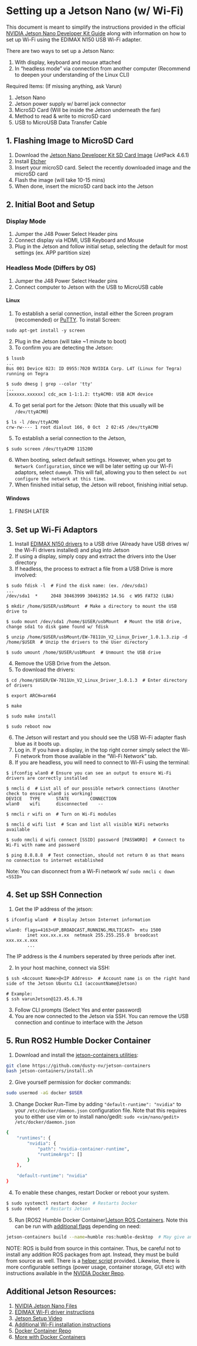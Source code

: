 # Setting up a Jetson Nano (w/ Wi-Fi)

This document is meant to simplify the instructions provided in the official [NVIDIA Jetson Nano Developer Kit Guide](https://developer.nvidia.com/embedded/learn/get-started-jetson-nano-devkit#intro) along with information on how to set up Wi-Fi using the EDIMAX N150 USB Wi-Fi adapter.

There are two ways to set up a Jetson Nano:

1) With display, keyboard and mouse attached
2) In “headless mode” via connection from another computer (Recommend to deepen your understanding of the Linux CLI)

Required Items: (If missing anything, ask Varun)
1) Jetson Nano
2) Jetson power supply w/ barrel jack connector
3) MicroSD Card (Will be inside the Jetson underneath the fan)
4) Method to read & write to microSD card
5) USB to MicroUSB Data Transfer Cable


## 1. Flashing Image to MicroSD Card

1) Download the [Jetson Nano Developer Kit SD Card Image](https://developer.nvidia.com/jetson-nano-sd-card-image) (JetPack 4.6.1)
2) Install [Etcher](https://etcher.balena.io/)
3) Insert your microSD card. Select the recently downloaded image and the microSD card
4) Flash the image (will take 10-15 mins)
5) When done, insert the microSD card back into the Jetson


## 2. Initial Boot and Setup

### Display Mode

1) Jumper the J48 Power Select Header pins
2) Connect display via HDMI, USB Keyboard and Mouse
3) Plug in the Jetson and follow initial setup, selecting the default for most settings (ex. APP partition size)


### Headless Mode (Differs by OS)

1) Jumper the J48 Power Select Header pins
2) Connect computer to Jetson with the USB to MicroUSB cable

#### Linux
1) To establish a serial connection, install either the Screen program (reccomended) or [PuTTY](https://www.chiark.greenend.org.uk/~sgtatham/putty/latest.html). To install Screen: <br />

`sudo apt-get install -y screen`

2) Plug in the Jetson (will take ~1 minute to boot)
3) To confirm you are detecting the Jetson:

```shell
$ lsusb 
...
Bus 001 Device 023: ID 0955:7020 NVIDIA Corp. L4T (Linux for Tegra) running on Tegra

$ sudo dmesg | grep --color 'tty'
...
[xxxxxx.xxxxxx] cdc_acm 1-1:1.2: ttyACM0: USB ACM device
```

4) To get serial port for the Jetson: (Note that this usually will be `/dev/ttyACM0`)

```shell
$ ls -l /dev/ttyACM0
crw-rw---- 1 root dialout 166, 0 Oct  2 02:45 /dev/ttyACM0
```

5) To establish a serial connection to the Jetson, 

```shell
$ sudo screen /dev/ttyACM0 115200

```

6) When booting, select default settings. However, when you get to `Network Configuration`, since we will be later setting up our Wi-Fi adaptors, select `dummy0`. This will fail, allowing you to then select `Do not configure the network at this time`.
7) When finished initial setup, the Jetson will reboot, finishing initial setup.

#### Windows
1) FINISH LATER


## 3. Set up Wi-Fi Adaptors

1) Install [EDIMAX N150 drivers](https://www.edimax.com/edimax/mw/cufiles/files/download/Driver_Utility/EW-7811Un_V2/EW-7811Un_V2_Linux_Driver_1.0.1.3.zip) to a USB drive (Already have USB drives w/ the Wi-Fi drivers installed) and plug into Jetson
2) If using a display, simply copy and extract the drivers into the User directory
3) If headless, the process to extract a file from a USB Drive is more involved:

```shell
$ sudo fdisk -l  # Find the disk name: (ex. /dev/sda1)
...
/dev/sda1  *     2048 30463999 30461952 14.5G  c W95 FAT32 (LBA)

$ mkdir /home/$USER/usbMount  # Make a directory to mount the USB drive to

$ sudo mount /dev/sda1 /home/$USER/usbMount  # Mount the USB drive, change sda1 to disk game found w/ fdisk

$ unzip /home/$USER/usbMount/EW-7811Un_V2_Linux_Driver_1.0.1.3.zip -d /home/$USER  # Unzip the drivers to the User directory

$ sudo umount /home/$USER/usbMount  # Unmount the USB drive
```

4) Remove the USB Drive from the Jetson. 
5) To download the drivers:

```shell
$ cd /home/$USER/EW-7811Un_V2_Linux_Driver_1.0.1.3  # Enter directory of drivers

$ export ARCH=arm64

$ make

$ sudo make install

$ sudo reboot now
```

6) The Jetson will restart and you should see the USB Wi-Fi adapter flash blue as it boots up.
7) Log in. If you have a display, in the top right corner simply select the Wi-Fi network from those available in the “Wi-Fi Network” tab.
8) If you are headless, you will need to connect to Wi-Fi using the terminal:

```shell
$ ifconfig wlan0 # Ensure you can see an output to ensure Wi-Fi drivers are correctly installed

$ nmcli d  # List all of our possible network connections (Another check to ensure wlan0 is working) 
DEVICE   TYPE      STATE        CONNECTION 
wlan0    wifi      disconnected    --

$ nmcli r wifi on  # Turn on Wi-Fi modules

$ nmcli d wifi list  # Scan and list all visible WiFi networks available

$ sudo nmcli d wifi connect [SSID] password [PASSWORD]  # Connect to Wi-Fi with name and password

$ ping 8.8.8.8  # Test connection, should not return 0 as that means no connection to internet established
```

Note: You can disconnect from a Wi-Fi network w/ `sudo nmcli c down <SSID>`

## 4. Set up SSH Connection

1) Get the IP address of the jetson:

```shell
$ ifconfig wlan0  # Display Jetson Internet information

wlan0: flags=4163<UP,BROADCAST,RUNNING,MULTICAST>  mtu 1500
        inet xxx.xx.x.xx  netmask 255.255.255.0  broadcast xxx.xx.x.xxx
        ...
```

The IP address is the 4 numbers seperated by three periods after inet.

2) In your host machine, connect via SSH:

```shell
$ ssh <Account Name>@<IP Address>  # Account name is on the right hand side of the Jetson Ubuntu CLI (accountName@Jetson)

# Example:
$ ssh varunJetson@123.45.6.78
```

3) Follow CLI prompts (Select Yes and enter password)
4) You are now connected to the Jetson via SSH. You can remove the USB connection and continue to interface with the Jetson


## 5. Run ROS2 Humble Docker Container

1) Download and install the [jetson-containers utilities](https://github.com/dusty-nv/jetson-containers/blob/master/docs/setup.md):
```bash
git clone https://github.com/dusty-nv/jetson-containers
bash jetson-containers/install.sh
```

2) Give yourself permission for docker commands: 

```bash
sudo usermod -aG docker $USER
```

3) Change Docker Run-Time by adding `"default-runtime": "nvidia"` to your `/etc/docker/daemon.json` configuration file.
Note that this requires you to either use vim or to install nano/gedit: `sudo <vim/nano/gedit> /etc/docker/daemon.json`

```bash
{
    "runtimes": {
        "nvidia": {
            "path": "nvidia-container-runtime",
            "runtimeArgs": []
        }
    },

    "default-runtime": "nvidia"
}
```

4) To enable these changes, restart Docker or reboot your system. 

```bash
$ sudo systemctl restart docker  # Restarts Docker
$ sudo reboot  # Restarts Jetson
```

5) Run [ROS2 Humble Docker Container][Jetson ROS Containers](https://github.com/dusty-nv/jetson-containers/tree/master/packages/ros). Note this can be run with [additional flags](https://github.com/dusty-nv/jetson-containers/blob/master/docs/run.md) depending on need: 

```bash
jetson-containers build --name=humble ros:humble-desktop  # May give an error due to python version
```

NOTE: ROS is build from source in this container. Thus, be careful not to install any addition ROS packages from apt. Instead, they must be build from source as well. There is a [helper script](https://github.com/dusty-nv/jetson-containers/blob/master/packages/ros/ros2_install.sh) provided. Likewise, there is more configurable settings (power usage, container storage, GUI etc) with instructions available in the [NVIDIA Docker Repo](https://github.com/dusty-nv/jetson-containers/blob/master/docs/setup.md).


## Additional Jetson Resources:
1) [NVIDIA Jetson Nano Files](https://developer.nvidia.com/embedded/downloads#?search=Jetson%20Nano)
2) [EDIMAX Wi-Fi driver instructions](https://edimax.freshdesk.com/support/solutions/articles/14000133009-install-ew-7811un-v2-on-ubuntu-kernel-v5-4-with-official-driver)
3) [Jetson Setup Video](https://jetsonhacks.com/2019/08/21/jetson-nano-headless-setup/)
4) [Additional Wi-Fi installation instructions](https://learn.sparkfun.com/tutorials/adding-wifi-to-the-nvidia-jetson/all)
5) [Docker Container Repo](https://github.com/dusty-nv/jetson-containers/tree/master?tab=readme-ov-file)
6) [More with Docker Containers](https://jetsonhacks.com/2023/09/04/use-these-jetson-docker-containers-tutorial/)